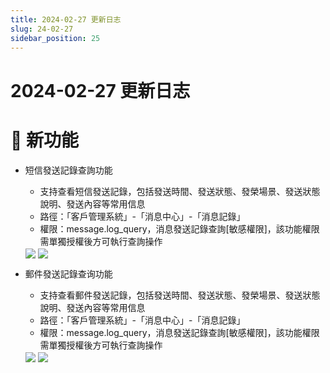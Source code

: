 ```yaml
---
title: 2024-02-27 更新日志
slug: 24-02-27
sidebar_position: 25
---
```



# 2024-02-27 更新日志

# 🎉 新功能

- 短信發送記錄查詢功能
    - 支持查看短信發送記錄，包括發送時間、發送狀態、發榮場景、發送狀態說明、發送內容等常用信息
    - 路徑：「客戶管理系統」-「消息中心」-「消息記錄」
    - 權限：message.log_query，消息發送記錄查詢[敏感權限]，該功能權限需單獨授權後方可執行查詢操作
    <img src="/assets/SWWabSjA2otZIgx0qfpczbMknOg.png" src-width="1868" src-height="1642" align="center"/>
    <img src="/assets/Qzs0bZpzGoZPnixFkqscp12snjf.png" src-width="3240" src-height="1624" align="center"/>

- 郵件發送記錄查询功能
    - 支持查看郵件發送記錄，包括發送時間、發送狀態、發榮場景、發送狀態說明、發送內容等常用信息
    - 路徑：「客戶管理系統」-「消息中心」-「消息記錄」
    - 權限：message.log_query，消息發送記錄查詢[敏感權限]，該功能權限需單獨授權後方可執行查詢操作
    <img src="/assets/MVUXb1RHao4Nzgx59uhc0kgYn9e.png" src-width="1868" src-height="1642" align="center"/>
    <img src="/assets/Sl8BbscsWonOosxF8Y4cjJvDnnh.png" src-width="3236" src-height="1612" align="center"/>
    
